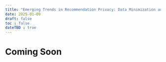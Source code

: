 ```yaml
---
title: "Emerging Trends in Recommendation Privacy: Data Minimization and Unlearning"
date: 2025-01-09
draft: false
toc : false
dateTBD : true
---
```


# Coming Soon